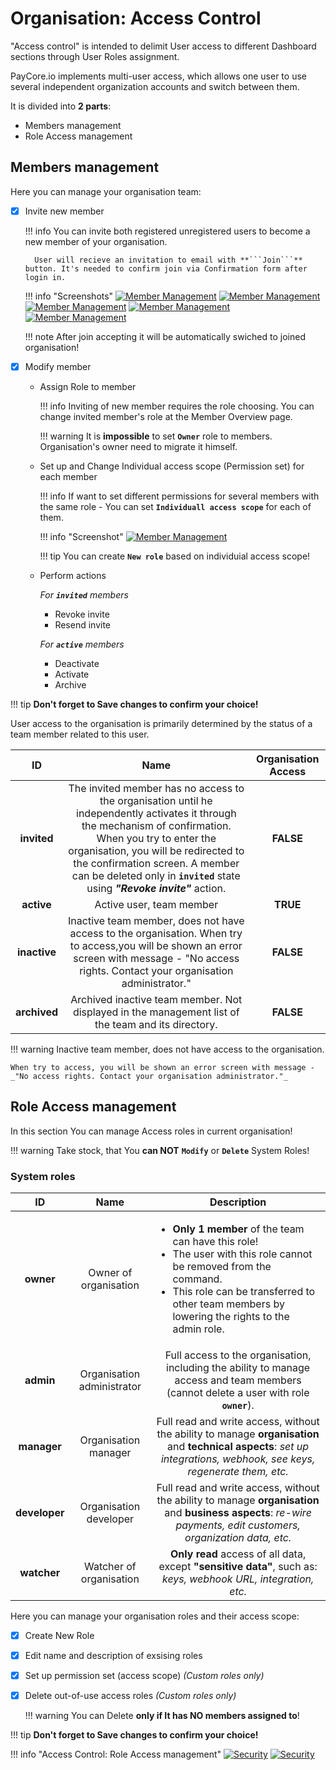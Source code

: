 # Organisation: Access Control

"Access control" is intended to delimit User access to different Dashboard sections  through User Roles assignment.

PayCore.io implements multi-user access, which allows one user to use several independent organization accounts and switch between them.

It is divided into **2 parts**:

- Members management
- Role Access management 


## Members management

Here you can manage your organisation team:

- [x] Invite new member

    !!! info
        You can invite both registered unregistered users to become a new member of your organisation. 
        
        User will recieve an invitation to email with **```Join```** button. It's needed to confirm join via Confirmation form after login in.
    
 


    !!! info "Screenshots"
        [![Member Management](images/org_memb1.png)](images/org_memb1.png)
        [![Member Management](images/org_memb2.png)](images/org_memb2.png)
        [![Member Management](images/org_memb3.png)](images/org_memb3.png)
        [![Member Management](images/org_memb4.png)](images/org_memb4.png)
        [![Member Management](images/org_memb5.png)](images/org_memb5.png)
   
    !!! note 
        After join accepting it will be automatically swiched to joined organisation!

- [x] Modify member

    - Assign Role to member

        !!! info
            Inviting of new member requires the role choosing. You can change invited member's role at the Member Overview page.

        !!! warning
            It is **impossible** to set **```Owner```** role to members. Organisation's owner need to migrate it himself.

    - Set up and Change Individual access scope (Permission set) for each member

        !!! info
            If want to set different permissions for several members with the same role - You can set **```Individuall access scope```** for each of them.
    
        !!! info "Screenshot"
            [![Member Management](images/org_memb6.png)](images/org_memb6.png)
    
        !!! tip
            You can create **```New role```** based on individuial access scope!

    - Perform actions
    
        _For **```invited```** members_

        - Revoke invite
        - Resend invite

        _For **```active```** members_
    
        - Deactivate
        - Activate
        - Archive





!!! tip
    **Don't forget to Save changes to confirm your choice!**



User access to the organisation is primarily determined  by the status of a team member related to this user.

|    **ID**      |               **Name**       |        **Organisation Access**       |
|:--------------:|:----------------------------:|:----------------------------:|
| **invited**      | The invited member  has no access to the organisation until he independently activates it through the mechanism of confirmation. When you try to enter the organisation, you will be redirected to the confirmation screen. A member can be deleted only in **```invited```** state using **_"Revoke invite"_** action.      | **FALSE**         |
| **active**      | Active user, team member        |  **TRUE**         |
| **inactive**      | Inactive team member, does not have access to the organisation. When try to access,you will be shown an error screen with message - "No access rights. Contact your organisation administrator."       |  **FALSE**       |    
| **archived**      | Archived inactive team member. Not displayed in the management list of the team and its directory.        |  **FALSE**       |


!!! warning
    Inactive team member, does not have access to the organisation. 

    When try to access, you will be shown an error screen with message - _"No access rights. Contact your organisation administrator."_

## Role Access management 

In this section You can manage Access roles in current organisation!

!!! warning 
    Take stock, that You **can NOT** **```Modify```** or **```Delete```**  System Roles! 
    
### System roles
|    **ID**      |               **Name**       |        **Description**       |
|:--------------:|:----------------------------:|:----------------------------:|
| **owner**      | Owner of organisation        |<ul align="left" > <li >**Only 1 member** of the team can have this role!</li><li>The user with this role cannot be removed from the command.</li><li> This role can be transferred to other team members by lowering the rights to the admin role.</li></ul>|
| **admin**      | Organisation administrator   |Full access to the organisation, including the ability to manage access and team members (cannot delete a user with role **```owner```**).       |
| **manager**    | Organisation manager         |Full read and write access, without the ability to manage **organisation** and **technical aspects**: _set up integrations, webhook, see keys, regenerate them, etc._      |
| **developer**  | Organisation developer       |  Full read and write access, without the ability to manage **organisation** and **business aspects**: _re-wire payments, edit customers, organization data, etc._     |
| **watcher**    | Watcher of  organisation     | **Only read** access  of all data, except **"sensitive data"**, such as: _keys, webhook URL, integration, etc._      |


Here you can manage your organisation roles and their access scope:

- [x] Create New Role
- [x] Edit name and description of exsising roles
- [x] Set up permission set (access scope) _(Custom roles only)_
- [x] Delete out-of-use access roles _(Custom roles only)_
    
    !!! warning
        You can Delete **only if It has NO members assigned to**!

!!! tip
    **Don't forget to Save changes to confirm your choice!**


!!! info "Access Control: Role Access management"
    [![Security](images/org_access1.png)](images/org_access1.png)
    [![Security](images/org_access2.png)](images/org_access2.png)

